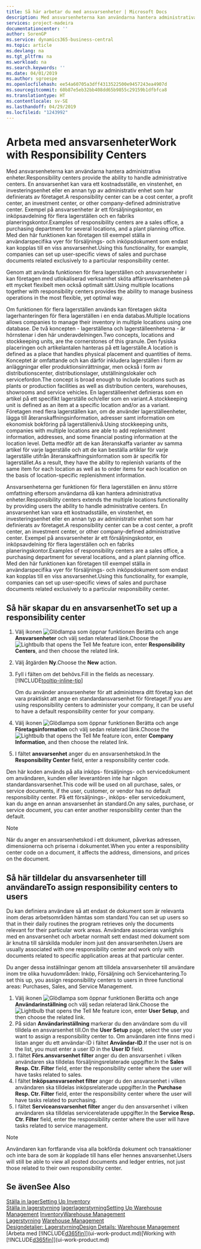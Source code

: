 ```yaml
---
title: Så här arbetar du med ansvarsenheter | Microsoft Docs
description: Med ansvarsenheterna kan användarna hantera administrativa enheter. En ansvarsenhet kan vara ett kostnadsställe, en vinstenhet, en investeringsenhet eller en annan typ av administrativ enhet som har definierats av företaget.
services: project-madeira
documentationcenter: ''
author: SorenGP
ms.service: dynamics365-business-central
ms.topic: article
ms.devlang: na
ms.tgt_pltfrm: na
ms.workload: na
ms.search.keywords: ''
ms.date: 04/01/2019
ms.author: sgroespe
ms.openlocfilehash: ee54a60705a3dff4313522500e9457243ea4907d
ms.sourcegitcommit: 60b87e5eb32bb408dd65b9855c29159b1dfbfca8
ms.translationtype: HT
ms.contentlocale: sv-SE
ms.lasthandoff: 04/29/2019
ms.locfileid: "1243992"
---
```

# <a name="work-with-responsibility-centers"></a><span data-ttu-id="76dae-104">Arbeta med ansvarsenheter</span><span class="sxs-lookup"><span data-stu-id="76dae-104">Work with Responsibility Centers</span></span>
<span data-ttu-id="76dae-105">Med ansvarsenheterna kan användarna hantera administrativa enheter.</span><span class="sxs-lookup"><span data-stu-id="76dae-105">Responsibility centers provide the ability to handle administrative centers.</span></span> <span data-ttu-id="76dae-106">En ansvarsenhet kan vara ett kostnadsställe, en vinstenhet, en investeringsenhet eller en annan typ av administrativ enhet som har definierats av företaget.</span><span class="sxs-lookup"><span data-stu-id="76dae-106">A responsibility center can be a cost center, a profit center, an investment center, or other company-defined administrative center.</span></span> <span data-ttu-id="76dae-107">Exempel på ansvarsenheter är ett försäljningskontor, en inköpsavdelning för flera lagerställen och en fabriks planeringskontor.</span><span class="sxs-lookup"><span data-stu-id="76dae-107">Examples of responsibility centers are a sales office, a purchasing department for several locations, and a plant planning office.</span></span> <span data-ttu-id="76dae-108">Med den här funktionen kan företagen till exempel ställa in användarspecifika vyer för försäljnings- och inköpsdokument som endast kan kopplas till en viss ansvarsenhet.</span><span class="sxs-lookup"><span data-stu-id="76dae-108">Using this functionality, for example, companies can set up user-specific views of sales and purchase documents related exclusively to a particular responsibility center.</span></span>  

<span data-ttu-id="76dae-109">Genom att använda funktionen för flera lagerställen och ansvarsenheter i kan företagen med utlokaliserad verksamhet sköta affärsverksamheten på ett mycket flexibelt men också optimalt sätt.</span><span class="sxs-lookup"><span data-stu-id="76dae-109">Using multiple locations together with responsibility centers provides the ability to manage business operations in the most flexible, yet optimal way.</span></span>

<span data-ttu-id="76dae-110">Om funktionen för flera lagerställen används kan företagen sköta lagerhanteringen för flera lagerställen i en enda databas.</span><span class="sxs-lookup"><span data-stu-id="76dae-110">Multiple locations allows companies to manage their inventory in multiple locations using one database.</span></span> <span data-ttu-id="76dae-111">De två koncepten - lagerställena och lagerställeenheterna - är hörnstenar i den här underavdelningen.</span><span class="sxs-lookup"><span data-stu-id="76dae-111">Two concepts, locations and stockkeeping units, are the cornerstones of this granule.</span></span> <span data-ttu-id="76dae-112">Den fysiska placeringen och artikelantalen hanteras på ett lagerställe.</span><span class="sxs-lookup"><span data-stu-id="76dae-112">A location is defined as a place that handles physical placement and quantities of items.</span></span> <span data-ttu-id="76dae-113">Konceptet är omfattande och kan därför inkludera lagerställen i form av anläggningar eller produktionsinrättningar, men också i form av distributionscenter, distributionslager, utställningslokaler och servicefordon.</span><span class="sxs-lookup"><span data-stu-id="76dae-113">The concept is broad enough to include locations such as plants or production facilities as well as distribution centers, warehouses, showrooms and service vehicles.</span></span> <span data-ttu-id="76dae-114">En lagerställeenhet definieras som en artikel på ett specifikt lagerställe och/eller som en variant.</span><span class="sxs-lookup"><span data-stu-id="76dae-114">A stockkeeping unit is defined as an item at a specific location and/or as a variant.</span></span> <span data-ttu-id="76dae-115">Företagen med flera lagerställen kan, om de använder lagerställeenheter, lägga till återanskaffningsinformation, adresser samt information om ekonomisk bokföring på lagerställenivå.</span><span class="sxs-lookup"><span data-stu-id="76dae-115">Using stockkeeping units, companies with multiple locations are able to add replenishment information, addresses, and some financial posting information at the location level.</span></span> <span data-ttu-id="76dae-116">Detta medför att de kan återanskaffa varianter av samma artikel för varje lagerställe och att de kan beställa artiklar för varje lagerställe utifrån återanskaffningsinformation som är specifik för lagerstället.</span><span class="sxs-lookup"><span data-stu-id="76dae-116">As a result, they have the ability to replenish variants of the same item for each location as well as to order items for each location on the basis of location-specific replenishment information.</span></span>  

<span data-ttu-id="76dae-117">Ansvarsenheterna ger funktionen för flera lagerställen en ännu större omfattning eftersom användarna då kan hantera administrativa enheter.</span><span class="sxs-lookup"><span data-stu-id="76dae-117">Responsibility centers extends the multiple locations functionality by providing users the ability to handle administrative centers.</span></span> <span data-ttu-id="76dae-118">En ansvarsenhet kan vara ett kostnadsställe, en vinstenhet, en investeringsenhet eller en annan typ av administrativ enhet som har definierats av företaget.</span><span class="sxs-lookup"><span data-stu-id="76dae-118">A responsibility center can be a cost center, a profit center, an investment center, or other company-defined administrative center.</span></span> <span data-ttu-id="76dae-119">Exempel på ansvarsenheter är ett försäljningskontor, en inköpsavdelning för flera lagerställen och en fabriks planeringskontor.</span><span class="sxs-lookup"><span data-stu-id="76dae-119">Examples of responsibility centers are a sales office, a purchasing department for several locations, and a plant planning office.</span></span> <span data-ttu-id="76dae-120">Med den här funktionen kan företagen till exempel ställa in användarspecifika vyer för försäljnings- och inköpsdokument som endast kan kopplas till en viss ansvarsenhet.</span><span class="sxs-lookup"><span data-stu-id="76dae-120">Using this functionality, for example, companies can set up user-specific views of sales and purchase documents related exclusively to a particular responsibility center.</span></span>

## <a name="to-set-up-a-responsibility-center"></a><span data-ttu-id="76dae-121">Så här skapar du en ansvarsenhet</span><span class="sxs-lookup"><span data-stu-id="76dae-121">To set up a responsibility center</span></span>  
1.  <span data-ttu-id="76dae-122">Välj ikonen ![Glödlampa som öppnar funktionen Berätta](media/ui-search/search_small.png "Berätta vad du vill göra") och ange **Ansvarsenheter** och välj sedan relaterad länk.</span><span class="sxs-lookup"><span data-stu-id="76dae-122">Choose the ![Lightbulb that opens the Tell Me feature](media/ui-search/search_small.png "Tell me what you want to do") icon, enter **Responsibility Centers**, and then choose the related link.</span></span>  
2.  <span data-ttu-id="76dae-123">Välj åtgärden **Ny**.</span><span class="sxs-lookup"><span data-stu-id="76dae-123">Choose the **New** action.</span></span>  
3.  <span data-ttu-id="76dae-124">Fyll i fälten om det behövs.</span><span class="sxs-lookup"><span data-stu-id="76dae-124">Fill in the fields as necessary.</span></span> [!INCLUDE[tooltip-inline-tip](includes/tooltip-inline-tip_md.md)]  

    <span data-ttu-id="76dae-125">Om du använder ansvarsenheter för att administrera ditt företag kan det vara praktiskt att ange en standardansvarsenhet för företaget.</span><span class="sxs-lookup"><span data-stu-id="76dae-125">If you are using responsibility centers to administer your company, it can be useful to have a default responsibility center for your company.</span></span>
4. <span data-ttu-id="76dae-126">Välj ikonen ![Glödlampa som öppnar funktionen Berätta](media/ui-search/search_small.png "Berätta vad du vill göra") och ange **Företagsinformation** och välj sedan relaterad länk.</span><span class="sxs-lookup"><span data-stu-id="76dae-126">Choose the ![Lightbulb that opens the Tell Me feature](media/ui-search/search_small.png "Tell me what you want to do") icon, enter **Company Information**, and then choose the related link.</span></span>
5. <span data-ttu-id="76dae-127">I fältet **ansvarsenhet** anger du en ansvarsenhetskod.</span><span class="sxs-lookup"><span data-stu-id="76dae-127">In the **Responsibility Center** field, enter a responsibility center code.</span></span>

<span data-ttu-id="76dae-128">Den här koden används på alla inköps- försäljnings- och servicedokument om användaren, kunden eller leverantören inte har någon standardansvarsenhet.</span><span class="sxs-lookup"><span data-stu-id="76dae-128">This code will be used on all purchase, sales, or service documents, if the user, customer, or vendor has no default responsibility center.</span></span> <span data-ttu-id="76dae-129">På ett försäljnings-, inköps- eller servicedokument, kan du ange en annan ansvarsenhet än standard.</span><span class="sxs-lookup"><span data-stu-id="76dae-129">On any sales, purchase, or service document, you can enter another responsibility center than the default.</span></span>

> [!NOTE]  
>  <span data-ttu-id="76dae-130">När du anger en ansvarsenhetskod i ett dokument, påverkas adressen, dimensionerna och priserna i dokumentet.</span><span class="sxs-lookup"><span data-stu-id="76dae-130">When you enter a responsibility center code on a document, it affects the address, dimensions, and prices on the document.</span></span>  

## <a name="to-assign-responsibility-centers-to-users"></a><span data-ttu-id="76dae-131">Så här tilldelar du ansvarsenheter till användare</span><span class="sxs-lookup"><span data-stu-id="76dae-131">To assign responsibility centers to users</span></span>  
<span data-ttu-id="76dae-132">Du kan definiera användare så att endast de dokument som är relevanta inom deras arbetsområden hämtas som standard.</span><span class="sxs-lookup"><span data-stu-id="76dae-132">You can set up users so that in their daily routines the program retrieves only the documents relevant for their particular work areas.</span></span> <span data-ttu-id="76dae-133">Användare associeras vanligtvis med en ansvarsenhet och arbetar normalt sett endast med dokument som är knutna till särskilda moduler inom just den ansvarsenheten.</span><span class="sxs-lookup"><span data-stu-id="76dae-133">Users are usually associated with one responsibility center and work only with documents related to specific application areas at that particular center.</span></span>  

<span data-ttu-id="76dae-134">Du anger dessa inställningar genom att tilldela ansvarsenheter till användare inom tre olika huvudområden: Inköp, Försäljning och Servicehantering.</span><span class="sxs-lookup"><span data-stu-id="76dae-134">To set this up, you assign responsibility centers to users in three functional areas: Purchases, Sales, and Service Management.</span></span>  

1.  <span data-ttu-id="76dae-135">Välj ikonen ![Glödlampa som öppnar funktionen Berätta](media/ui-search/search_small.png "Berätta vad du vill göra") och ange **Användarinställning** och välj sedan relaterad länk.</span><span class="sxs-lookup"><span data-stu-id="76dae-135">Choose the ![Lightbulb that opens the Tell Me feature](media/ui-search/search_small.png "Tell me what you want to do") icon, enter **User Setup**, and then choose the related link.</span></span>  
2.  <span data-ttu-id="76dae-136">På sidan **Användarinställning** markerar du den användare som du vill tilldela en ansvarsenhet till.</span><span class="sxs-lookup"><span data-stu-id="76dae-136">On the **User Setup** page, select the user you want to assign a responsibility center to.</span></span> <span data-ttu-id="76dae-137">Om användaren inte finns med i listan anger du ett användar-ID i fältet **Användar-ID**.</span><span class="sxs-lookup"><span data-stu-id="76dae-137">If the user not is on the list, you must enter a user ID in the **User ID** field.</span></span>  
3.  <span data-ttu-id="76dae-138">I fältet **Förs.ansvarsenhet filter** anger du den ansvarsenhet i vilken användaren ska tilldelas försäljningsrelaterade uppgifter.</span><span class="sxs-lookup"><span data-stu-id="76dae-138">In the **Sales Resp. Ctr. Filter** field, enter the responsibility center where the user will have tasks related to sales.</span></span>  
4.  <span data-ttu-id="76dae-139">I fältet **Inköpsansvarsenhet filter** anger du den ansvarsenhet i vilken användaren ska tilldelas inköpsrelaterade uppgifter.</span><span class="sxs-lookup"><span data-stu-id="76dae-139">In the **Purchase Resp. Ctr. Filter** field, enter the responsibility center where the user will have tasks related to purchasing.</span></span>  
5.  <span data-ttu-id="76dae-140">I fältet **Serviceansvarsenhet filter** anger du den ansvarsenhet i vilken användaren ska tilldelas servicerelaterade uppgifter.</span><span class="sxs-lookup"><span data-stu-id="76dae-140">In the **Service Resp. Ctr. Filter** field, enter the responsibility center where the user will have tasks related to service management.</span></span>  

> [!NOTE]  
>  <span data-ttu-id="76dae-141">Användaren kan fortfarande visa alla bokförda dokument och transaktioner och inte bara de som är kopplade till hans eller hennes ansvarsenhet.</span><span class="sxs-lookup"><span data-stu-id="76dae-141">Users will still be able to view all posted documents and ledger entries, not just those related to their own responsibility center.</span></span>

## <a name="see-also"></a><span data-ttu-id="76dae-142">Se även</span><span class="sxs-lookup"><span data-stu-id="76dae-142">See Also</span></span>  
[<span data-ttu-id="76dae-143">Ställa in lager</span><span class="sxs-lookup"><span data-stu-id="76dae-143">Setting Up Inventory</span></span>](inventory-setup-inventory.md)  
<span data-ttu-id="76dae-144">[Ställa in lagerstyrning](warehouse-setup-warehouse.md)
[lager](inventory-manage-inventory.md)[lagerstyrning](warehouse-manage-warehouse.md)</span><span class="sxs-lookup"><span data-stu-id="76dae-144">[Setting Up Warehouse Management](warehouse-setup-warehouse.md)
[Inventory](inventory-manage-inventory.md)[Warehouse Management](warehouse-manage-warehouse.md)</span></span>  
<span data-ttu-id="76dae-145">[Lagerstyrning](warehouse-manage-warehouse.md)  </span><span class="sxs-lookup"><span data-stu-id="76dae-145">[Warehouse Management](warehouse-manage-warehouse.md)  </span></span>  
[<span data-ttu-id="76dae-146">Designdetaljer: Lagerstyrning</span><span class="sxs-lookup"><span data-stu-id="76dae-146">Design Details: Warehouse Management</span></span>](design-details-warehouse-management.md)  
<span data-ttu-id="76dae-147">[Arbeta med [!INCLUDE[d365fin](includes/d365fin_md.md)]](ui-work-product.md)</span><span class="sxs-lookup"><span data-stu-id="76dae-147">[Working with [!INCLUDE[d365fin](includes/d365fin_md.md)]](ui-work-product.md)</span></span>
